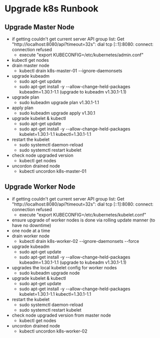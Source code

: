 # Upgrade k8s Runbook

## Upgrade Master Node

- if getting couldn't get current server API group list: Get "http://localhost:8080/api?timeout=32s": dial tcp [::1]:8080: connect: connection refused
  - execute "export KUBECONFIG=/etc/kubernetes/admin.conf"
- kubectl get nodes
- drain master node
  - kubectl drain k8s-master-01 --ignore-daemonsets
- upgrade kubeadm
  - sudo apt-get update
  - sudo apt-get install -y --allow-change-held-packages kubeadm=1.30.1-1.1 (upgrade to kubeadm v1.30.1-1.1)
- upgrade plan
  - sudo kubeadm upgrade plan v1.30.1-1.1
- apply plan
  - sudo kubeadm upgrade apply v1.30.1
- upgrade kubelet & kubectl
  - sudo apt-get update
  - sudo apt-get install -y --allow-change-held-packages kubelet=1.30.1-1.1 kubectl=1.30.1-1.1
- restart the kubelet
  - sudo systemctl daemon-reload
  - sudo systemctl restart kubelet
- check node upgraded version
  - kubectl get nodes
- uncordon drained node
  - kubectl uncordon k8s-master-01

## Upgrade Worker Node

- if getting couldn't get current server API group list: Get "http://localhost:8080/api?timeout=32s": dial tcp [::1]:8080: connect: connection refused
  - execute "export KUBECONFIG=/etc/kubernetes/kubelet.conf"
- ensure upgrade of worker nodes is done via rolling update manner (to have no downtime)
- one node at a time
- drain worker node
  - kubectl drain k8s-worker-02 --ignore-daemonsets --force
- upgrade kubeadm
  - sudo apt-get update
  - sudo apt-get install -y --allow-change-held-packages kubeadm=1.30.1-1.1 (upgrade to kubeadm v1.30.1-1.1)
- upgrades the local kubelet config for worker nodes
  - sudo kubeadm upgrade node
- upgrade kubelet & kubectl
  - sudo apt-get update
  - sudo apt-get install -y --allow-change-held-packages kubelet=1.30.1-1.1 kubectl=1.30.1-1.1
- restart the kubelet
  - sudo systemctl daemon-reload
  - sudo systemctl restart kubelet
- check node upgraded version from master node
  - kubectl get nodes
- uncordon drained node
  - kubectl uncordon k8s-worker-02
